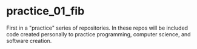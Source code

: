 # practice_01_fib
First in a "practice" series of repositories. In these repos will be included code created personally to practice programming, computer science, and software creation.
